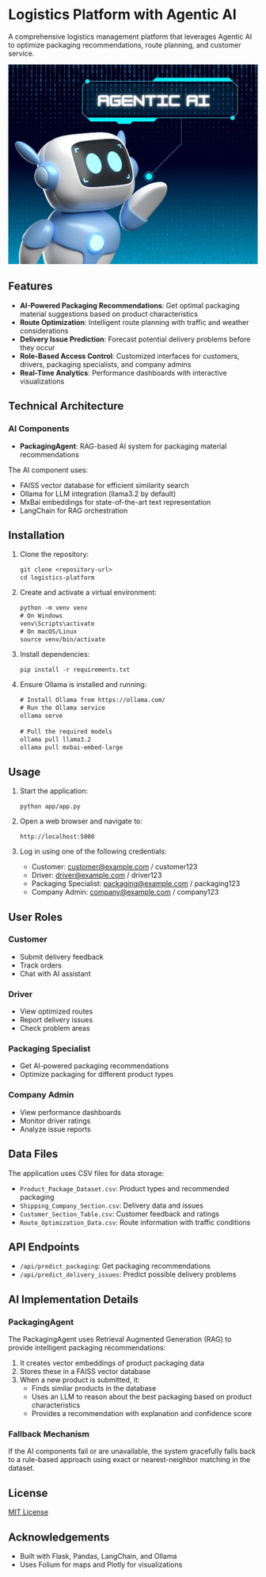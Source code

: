 # Logistics Platform with Agentic AI

A comprehensive logistics management platform that leverages Agentic AI to optimize packaging recommendations, route planning, and customer service.

![Logistics Platform](app/static/images/Agentic%20AI.webp)

## Features

- **AI-Powered Packaging Recommendations**: Get optimal packaging material suggestions based on product characteristics
- **Route Optimization**: Intelligent route planning with traffic and weather considerations
- **Delivery Issue Prediction**: Forecast potential delivery problems before they occur
- **Role-Based Access Control**: Customized interfaces for customers, drivers, packaging specialists, and company admins
- **Real-Time Analytics**: Performance dashboards with interactive visualizations

## Technical Architecture

### AI Components

- **PackagingAgent**: RAG-based AI system for packaging material recommendations

The AI component uses:
- FAISS vector database for efficient similarity search
- Ollama for LLM integration (llama3.2 by default)
- MxBai embeddings for state-of-the-art text representation
- LangChain for RAG orchestration

## Installation

1. Clone the repository:
   ```
   git clone <repository-url>
   cd logistics-platform
   ```

2. Create and activate a virtual environment:
   ```
   python -m venv venv
   # On Windows
   venv\Scripts\activate
   # On macOS/Linux
   source venv/bin/activate
   ```

3. Install dependencies:
   ```
   pip install -r requirements.txt
   ```

4. Ensure Ollama is installed and running:
   ```
   # Install Ollama from https://ollama.com/
   # Run the Ollama service
   ollama serve
   
   # Pull the required models
   ollama pull llama3.2
   ollama pull mxbai-embed-large
   ```

## Usage

1. Start the application:
   ```
   python app/app.py
   ```

2. Open a web browser and navigate to:
   ```
   http://localhost:5000
   ```

3. Log in using one of the following credentials:
   - Customer: customer@example.com / customer123
   - Driver: driver@example.com / driver123
   - Packaging Specialist: packaging@example.com / packaging123
   - Company Admin: company@example.com / company123

## User Roles

### Customer
- Submit delivery feedback
- Track orders
- Chat with AI assistant

### Driver
- View optimized routes
- Report delivery issues
- Check problem areas

### Packaging Specialist
- Get AI-powered packaging recommendations
- Optimize packaging for different product types

### Company Admin
- View performance dashboards
- Monitor driver ratings
- Analyze issue reports

## Data Files

The application uses CSV files for data storage:
- `Product_Package_Dataset.csv`: Product types and recommended packaging
- `Shipping_Company_Section.csv`: Delivery data and issues
- `Customer_Section_Table.csv`: Customer feedback and ratings
- `Route_Optimization_Data.csv`: Route information with traffic conditions

## API Endpoints

- `/api/predict_packaging`: Get packaging recommendations
- `/api/predict_delivery_issues`: Predict possible delivery problems

## AI Implementation Details

### PackagingAgent

The PackagingAgent uses Retrieval Augmented Generation (RAG) to provide intelligent packaging recommendations:

1. It creates vector embeddings of product packaging data 
2. Stores these in a FAISS vector database
3. When a new product is submitted, it:
   - Finds similar products in the database
   - Uses an LLM to reason about the best packaging based on product characteristics
   - Provides a recommendation with explanation and confidence score

### Fallback Mechanism

If the AI components fail or are unavailable, the system gracefully falls back to a rule-based approach using exact or nearest-neighbor matching in the dataset.

## License

[MIT License](LICENSE)

## Acknowledgements

- Built with Flask, Pandas, LangChain, and Ollama
- Uses Folium for maps and Plotly for visualizations 
